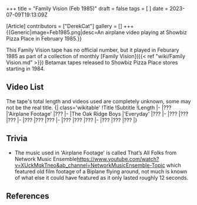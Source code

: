 +++
title = "Family Vision (Feb 1985)"
draft = false
tags = [ ]
date = 2023-07-09T19:13:09Z

[Article]
contributors = ["DerekCat"]
gallery = []
+++
{{Generic|image=Feb1985.png|desc=An airplane video playing at Showbiz Pizza Place in February 1985.}}

This Family Vision tape has no official number, but it played in Feburary 1985 as part of a collection of monthly [Family Vision]({{< ref "wiki/Family Vision.md" >}}) Betamax tapes released to Showbiz Pizza Place stores starting in 1984.

## Video List ##
The tape's total length and videos used are completely unknown, some may not be the real title.
{| class='wikitable'
!Title
!Subtitle
!Length
|-
|???
|'Airplane Footage'
|???
|-
|The Oak Ridge Boys
|'Everyday'
|???
|-
|???
|???
|???
|-
|???
|???
|???
|-
|???
|???
|???
|-
|???
|???
|???
|}

## Trivia ##

* The music used in 'Airplane Footage' is called That’s All Folks from Network Music Ensemble<ref>https://www.youtube.com/watch?v=XUckMqkTneo&ab_channel=NetworkMusicEnsemble-Topic</ref> which featured old film footage of a Biplane flying around, not much is known of what else it could have featured as it only lasted roughly 12 seconds.

## References ##
<references />